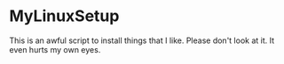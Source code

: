 # MyLinuxSetup

This is an awful script to install things that I like.
Please don't look at it. It even hurts my own eyes.
